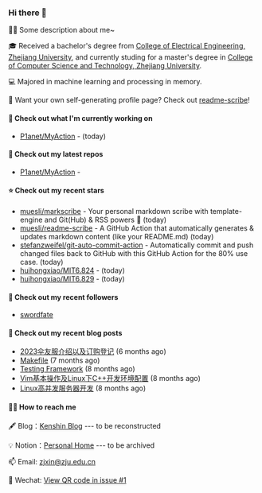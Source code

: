 ### Hi there 👋

💪🏻 Some description about me~

🎓 Received a bachelor's degree from [College of Electrical Engineering, Zhejiang University](http://ee.zju.edu.cn/), and currently studing for a master's degree in [College of Computer Science and Technology, Zhejiang University](http://www.cs.zju.edu.cn/).

💻 Majored in machine learning and processing in memory.

🤔 Want your own self-generating profile page? Check out [readme-scribe](https://github.com/muesli/readme-scribe)!

#### 👷 Check out what I'm currently working on

- [P1anet/MyAction](https://github.com/P1anet/MyAction) -  (today)

#### 🌱 Check out my latest repos

- [P1anet/MyAction](https://github.com/P1anet/MyAction) - 

#### ⭐ Check out my recent stars

- [muesli/markscribe](https://github.com/muesli/markscribe) - Your personal markdown scribe with template-engine and Git(Hub) &amp; RSS powers 📜 (today)
- [muesli/readme-scribe](https://github.com/muesli/readme-scribe) - A GitHub Action that automatically generates &amp; updates markdown content (like your README.md) (today)
- [stefanzweifel/git-auto-commit-action](https://github.com/stefanzweifel/git-auto-commit-action) - Automatically commit and push changed files back to GitHub with this GitHub Action for the 80% use case. (today)
- [huihongxiao/MIT6.824](https://github.com/huihongxiao/MIT6.824) -  (today)
- [huihongxiao/MIT6.829](https://github.com/huihongxiao/MIT6.829) -  (today)

#### 👯 Check out my recent followers

- [swordfate](https://github.com/swordfate)

#### 📜 Check out my recent blog posts

- [2023伞友服介绍以及订购登记](https://p1anet.github.io/2023/05/31/cycling-cloth/) (6 months ago)
- [Makefile](https://p1anet.github.io/2023/05/11/makefile/) (7 months ago)
- [Testing Framework](https://p1anet.github.io/2023/04/12/testing-framework/) (8 months ago)
- [Vim基本操作及Linux下C&#43;&#43;开发环境配置](https://p1anet.github.io/2023/03/26/vim-envconfig/) (8 months ago)
- [Linux高并发服务器开发](https://p1anet.github.io/2023/03/26/linux-webserver/) (8 months ago)

#### 👯‍♂️ How to reach me

🖋 Blog：[Kenshin Blog](https://https://p1anet.github.io/) --- to be reconstructed

💡 Notion：[Personal Home](https://www.notion.so/Personal-Home-ce2fa1062dae41cc8f56525b5be3c23a?pvs=4) --- to be archived

📫 Email: [zjxin@zju.edu.cn](zjxin@zju.edu.cn)

💬 Wechat: [View QR code in issue #1](https://github.com/P1anet/P1anet/issues/1)



